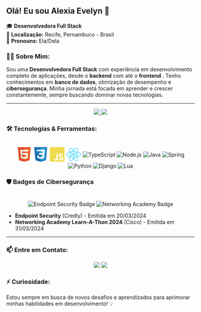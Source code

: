 ##  Olá! Eu sou **Alexia Evelyn** 🌟

🎓 **Desenvolvedora Full Stack** <br>
📍 **Localização:** Recife, Pernambuco - Brasil  
🌱 **Pronouns:** Ela/Dela  

### 👩‍💻 **Sobre Mim:**

Sou uma **Desenvolvedora Full Stack** com experiência em desenvolvimento completo de aplicações, desde o **backend** com  até o **frontend** . Tenho conhecimentos  em **banco de dados**, otimização de desempenho e **cibersegurança**. Minha jornada está focada em aprender e crescer constantemente, sempre buscando dominar novas tecnologias.

---

<div align="center">
  <a href="https://github.com/alexiaev20">
    <img height="150em" src="https://github-readme-stats.vercel.app/api?username=alexiaev20&show_icons=true&theme=radical&include_all_commits=true&count_private=true"/>
  </a>
  <a href="https://github.com/alexiaev20">
    <img height="150em" src="https://github-readme-stats.vercel.app/api/top-langs/?username=alexiaev20&layout=compact&langs_count=7&theme=radical"/>
  </a>
</div>

### 🛠️ Tecnologias & Ferramentas:

<div align="center" style="display: inline_block"><br>
  <img align="center" alt="HTML5" height="40" width="40" src="https://raw.githubusercontent.com/devicons/devicon/master/icons/html5/html5-original.svg">
  <img align="center" alt="CSS3" height="40" width="40" src="https://raw.githubusercontent.com/devicons/devicon/master/icons/css3/css3-original.svg">
  <img align="center" alt="JavaScript" height="40" width="40" src="https://raw.githubusercontent.com/devicons/devicon/master/icons/javascript/javascript-plain.svg">
  <img align="center" alt="React" height="40" width="40" src="https://raw.githubusercontent.com/devicons/devicon/master/icons/react/react-original.svg">
  <img align="center" alt="TypeScript" height="40" width="40" src="https://cdn.jsdelivr.net/gh/devicons/devicon/icons/typescript/typescript-original.svg">
  <img align="center" alt="Node.js" height="40" width="40" src="https://cdn.jsdelivr.net/gh/devicons/devicon/icons/nodejs/nodejs-original.svg">
  <img align="center" alt="Java" height="40" width="40" src="https://cdn.jsdelivr.net/gh/devicons/devicon/icons/java/java-original.svg">
  <img align="center" alt="Spring" height="40" width="40" src="https://cdn.jsdelivr.net/gh/devicons/devicon/icons/spring/spring-original.svg">
  <img align="center" alt="Python" height="40" width="40" src="https://cdn.jsdelivr.net/gh/devicons/devicon/icons/python/python-original.svg">
  <img align="center" alt="Django" height="40" width="40" src="https://cdn.jsdelivr.net/gh/devicons/devicon/icons/django/django-plain.svg">
  <img align="center" alt="Lua" height="40" width="40" src="https://cdn.jsdelivr.net/gh/devicons/devicon/icons/lua/lua-original.svg"> 
</div>

### 🛡️ Badges de Cibersegurança

<div align="center" style="display: inline_block"><br>
  <img align="center" height="70" src="https://images.credly.com/size/110x110/images/0ca5f542-fb5e-4a22-9b7a-c1a1ce4c3db7/EndpointSecurity.png" alt="Endpoint Security Badge">
  <img align="center" height="70" src="https://images.credly.com/size/340x340/images/e360c3e0-4031-479b-ad7b-5ce878bc29d7/image.png" alt="Networking Academy Badge">
</div>

- **Endpoint Security** (Credly) - Emitida em 20/03/2024
- **Networking Academy Learn-A-Thon 2024** (Cisco) - Emitida em 31/03/2024

---

### 📫 Entre em Contato:

<div align="center">
  <a href="mailto:alexiaevellyn20@gmail.com"><img src="https://img.shields.io/badge/-Gmail-%23333?style=for-the-badge&logo=gmail&logoColor=white" target="_blank"></a>
  <a href="https://www.linkedin.com/in/alexia-evelyn" target="_blank"><img src="https://img.shields.io/badge/-LinkedIn-%230077B5?style=for-the-badge&logo=linkedin&logoColor=white" target="_blank"></a>
</div>

### ⚡ **Curiosidade:**
Estou sempre em busca de novos desafios e aprendizados para aprimorar minhas habilidades em desenvolvimento! 💡
